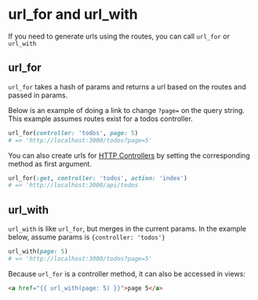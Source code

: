# url_for and url_with

If you need to generate urls using the routes, you can call ```url_for``` or ```url_with```

## url_for

```url_for``` takes a hash of params and returns a url based on the routes and passed in params.

Below is an example of doing a link to change ```?page=``` on the query string.  This example assumes routes exist for a todos controller.

```ruby
url_for(controller: 'todos', page: 5)
# => 'http://localhost:3000/todos?page=5'
```
You can also create urls for [HTTP Controllers](http_controllers.md) by setting the corresponding method as first argument.

```ruby
url_for(:get, controller: 'todos', action: 'index')
# => 'http://localhost:3000/api/todos
```

## url_with

```url_with``` is like ```url_for```, but merges in the current params.  In the example below, assume params is ```{controller: 'todos'}```

```ruby
url_with(page: 5)
# => 'http://localhost:3000/todos?page=5'
```

Because ```url_for``` is a controller method, it can also be accessed in views:

```html
<a href="{{ url_with(page: 5) }}">page 5</a>
```
